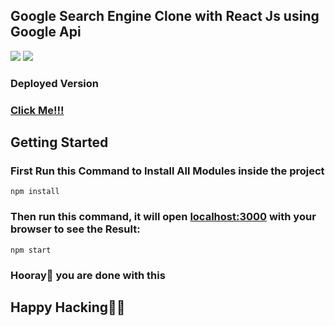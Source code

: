 ## Google Search Engine Clone with React Js using Google Api

<img src="../../Bundli-Frontend/Google-Search-Engine-Clone/src/Images/Screenshot%20(696).png">

<img src="../../Bundli-Frontend/Google-Search-Engine-Clone/src/Images/Screenshot%20(697).png">


### Deployed Version 

### [Click Me!!!](https://quizzical-payne-d3e222.netlify.app/)


## Getting Started


### First Run this Command to Install All Modules inside the project

```
npm install
```

### Then run this command, it will open [localhost:3000](http://localhost:3000/) with your browser to see the Result:


```
npm start
```

### Hooray🥳 you are done with this
## Happy Hacking🎉🎊